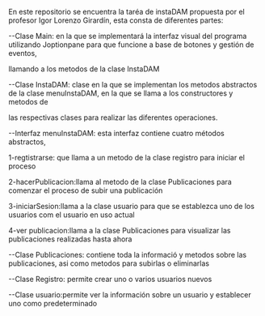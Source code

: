En este repositorio se encuentra la taréa de instaDAM propuesta por el profesor Igor Lorenzo Girardín, esta consta de diferentes partes:

--Clase Main: en la que se implementará la interfaz visual del programa utilizando Joptionpane para que funcione a base de botones y gestión de eventos,

  llamando a los metodos de la clase InstaDAM
  
--Clase InstaDAM: clase en la que se implementan los metodos abstractos de la clase menuInstaDAM, en la que se llama a los constructores y metodos de 

  las respectivas clases para realizar las diferentes operaciones.
  
--Interfaz menuInstaDAM: esta interfaz contiene cuatro métodos abstractos,

  1-regtistrarse: que llama a un metodo de la clase registro para iniciar el proceso
  
  2-hacerPublicacion:llama al metodo de la clase Publicaciones para comenzar el proceso de subir una publicación
  
  3-iniciarSesion:llama a la clase usuario para que se establezca uno de los usuarios com el usuario en uso actual
  
  4-ver publicacion:llama a la clase Publicaciones para visualizar las publicaciones realizadas hasta ahora
  
--Clase Publicaciones: contiene toda la informació y metodos sobre las publicaciones, asi como metodos para subirlas o eliminarlas

--Clase Registro: permite crear uno o varios usuarios nuevos

--Clase usuario:permite ver la información sobre un usuario y establecer uno como predeterminado

